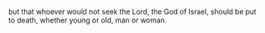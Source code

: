 but that whoever would not seek the Lord, the God of Israel, should be put to death, whether young or old, man or woman.
